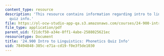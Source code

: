 ```yaml
---
content_type: resource
description: 'This resource contains information regarding intro to linguistics: phonetics
  quiz info.'
file: https://ol-ocw-studio-app-qa.s3.amazonaws.com/courses/24-900-introduction-to-linguistics-fall-2012/78494848385ce71acd19f0e3f5de1030_MIT24_900F12_PhonticQzInfo.pdf
file_type: application/pdf
parent_uid: f21dcf50-a34e-8ff1-4abe-2588025621ec
resourcetype: Document
title: '24.900 Intro to Linguistics: Phonetics Quiz Info'
uid: 78494848-385c-e71a-cd19-f0e3f5de1030
---
```

